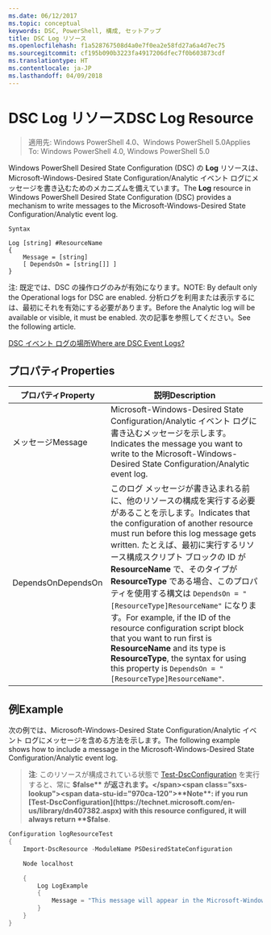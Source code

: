 ```yaml
---
ms.date: 06/12/2017
ms.topic: conceptual
keywords: DSC, PowerShell, 構成, セットアップ
title: DSC Log リソース
ms.openlocfilehash: f1a528767508d4a0e7f0ea2e58fd27a6a4d7ec75
ms.sourcegitcommit: cf195b090b3223fa4917206dfec7f0b603873cdf
ms.translationtype: HT
ms.contentlocale: ja-JP
ms.lasthandoff: 04/09/2018
---
```

# <a name="dsc-log-resource"></a><span data-ttu-id="970ca-103">DSC Log リソース</span><span class="sxs-lookup"><span data-stu-id="970ca-103">DSC Log Resource</span></span>

> <span data-ttu-id="970ca-104">適用先: Windows PowerShell 4.0、Windows PowerShell 5.0</span><span class="sxs-lookup"><span data-stu-id="970ca-104">Applies To: Windows PowerShell 4.0, Windows PowerShell 5.0</span></span>

<span data-ttu-id="970ca-105">Windows PowerShell Desired State Configuration (DSC) の __Log__ リソースは、Microsoft-Windows-Desired State Configuration/Analytic イベント ログにメッセージを書き込むためのメカニズムを備えています。</span><span class="sxs-lookup"><span data-stu-id="970ca-105">The __Log__ resource in Windows PowerShell Desired State Configuration (DSC) provides a mechanism to write messages to the Microsoft-Windows-Desired State Configuration/Analytic event log.</span></span>

```
Syntax

Log [string] #ResourceName
{
    Message = [string]
    [ DependsOn = [string[]] ]
}
```

<span data-ttu-id="970ca-106">注: 既定では、DSC の操作ログのみが有効になります。</span><span class="sxs-lookup"><span data-stu-id="970ca-106">NOTE: By default only the Operational logs for DSC are enabled.</span></span>
<span data-ttu-id="970ca-107">分析ログを利用または表示するには、最初にそれを有効にする必要があります。</span><span class="sxs-lookup"><span data-stu-id="970ca-107">Before the Analytic log will be available or visible, it must be enabled.</span></span>
<span data-ttu-id="970ca-108">次の記事を参照してください。</span><span class="sxs-lookup"><span data-stu-id="970ca-108">See the following article.</span></span>

[<span data-ttu-id="970ca-109">DSC イベント ログの場所</span><span class="sxs-lookup"><span data-stu-id="970ca-109">Where are DSC Event Logs?</span></span>](https://msdn.microsoft.com/en-us/powershell/dsc/troubleshooting#where-are-dsc-event-logs)

## <a name="properties"></a><span data-ttu-id="970ca-110">プロパティ</span><span class="sxs-lookup"><span data-stu-id="970ca-110">Properties</span></span>
|  <span data-ttu-id="970ca-111">プロパティ</span><span class="sxs-lookup"><span data-stu-id="970ca-111">Property</span></span>  |  <span data-ttu-id="970ca-112">説明</span><span class="sxs-lookup"><span data-stu-id="970ca-112">Description</span></span>   |
|---|---|
| <span data-ttu-id="970ca-113">メッセージ</span><span class="sxs-lookup"><span data-stu-id="970ca-113">Message</span></span>| <span data-ttu-id="970ca-114">Microsoft-Windows-Desired State Configuration/Analytic イベント ログに書き込むメッセージを示します。</span><span class="sxs-lookup"><span data-stu-id="970ca-114">Indicates the message you want to write to the Microsoft-Windows-Desired State Configuration/Analytic event log.</span></span>|
| <span data-ttu-id="970ca-115">DependsOn</span><span class="sxs-lookup"><span data-stu-id="970ca-115">DependsOn</span></span> | <span data-ttu-id="970ca-116">このログ メッセージが書き込まれる前に、他のリソースの構成を実行する必要があることを示します。</span><span class="sxs-lookup"><span data-stu-id="970ca-116">Indicates that the configuration of another resource must run before this log message gets written.</span></span> <span data-ttu-id="970ca-117">たとえば、最初に実行するリソース構成スクリプト ブロックの ID が __ResourceName__ で、そのタイプが __ResourceType__ である場合、このプロパティを使用する構文は `DependsOn = "[ResourceType]ResourceName"` になります。</span><span class="sxs-lookup"><span data-stu-id="970ca-117">For example, if the ID of the resource configuration script block that you want to run first is __ResourceName__ and its type is __ResourceType__, the syntax for using this property is `DependsOn = "[ResourceType]ResourceName"`.</span></span>|

## <a name="example"></a><span data-ttu-id="970ca-118">例</span><span class="sxs-lookup"><span data-stu-id="970ca-118">Example</span></span>

<span data-ttu-id="970ca-119">次の例では、Microsoft-Windows-Desired State Configuration/Analytic イベント ログにメッセージを含める方法を示します。</span><span class="sxs-lookup"><span data-stu-id="970ca-119">The following example shows how to include a message in the Microsoft-Windows-Desired State Configuration/Analytic event log.</span></span>

> <span data-ttu-id="970ca-120">**注**: このリソースが構成されている状態で [Test-DscConfiguration](https://technet.microsoft.com/en-us/library/dn407382.aspx) を実行すると、常に **$false** が返されます。</span><span class="sxs-lookup"><span data-stu-id="970ca-120">**Note**: if you run [Test-DscConfiguration](https://technet.microsoft.com/en-us/library/dn407382.aspx) with this resource configured, it will always return **$false**.</span></span>

```powershell
Configuration logResourceTest
{
    Import-DscResource -ModuleName PSDesiredStateConfiguration

    Node localhost

    {
        Log LogExample
        {
            Message = "This message will appear in the Microsoft-Windows-Desired State Configuration/Analytic event log."
        }
    }
}
```